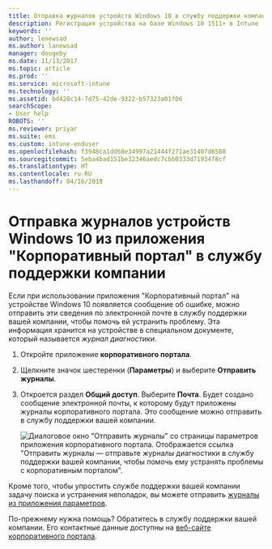 ```yaml
---
title: Отправка журналов устройств Windows 10 в службу поддержки компании | Документы Майкрософт
description: Регистрация устройства на базе Windows 10 1511+ в Intune
keywords: ''
author: lenewsad
ms.author: lanewsad
manager: dougeby
ms.date: 11/13/2017
ms.topic: article
ms.prod: ''
ms.service: microsoft-intune
ms.technology: ''
ms.assetid: bd428c14-7d75-42de-9322-b57323a01f06
searchScope:
- User help
ROBOTS: ''
ms.reviewer: priyar
ms.suite: ems
ms.custom: intune-enduser
ms.openlocfilehash: f3948ca1dd68e34997a21444f271ae31407d6508
ms.sourcegitcommit: 5eba4bad151be32346aedc7cbb0333d71934f8cf
ms.translationtype: HT
ms.contentlocale: ru-RU
ms.lasthandoff: 04/16/2018
---
```

# <a name="send-logs-to-your-company-support-from-the-company-portal-app-for-windows-10"></a>Отправка журналов устройств Windows 10 из приложения "Корпоративный портал" в службу поддержки компании

Если при использовании приложения "Корпоративный портал" на устройстве Windows 10 появляется сообщение об ошибке, можно отправить эти сведения по электронной почте в службу поддержки вашей компании, чтобы помочь ей устранить проблему. Эта информация хранится на устройстве в специальном документе, который называется _журнал диагностики_.

1. Откройте приложение **корпоративного портала**.
2. Щелкните значок шестеренки (**Параметры**) и выберите **Отправить журналы**.
3. Откроется раздел **Общий доступ**. Выберите **Почта**. Будет создано сообщение электронной почты, к которому будут приложены журналы корпоративного портала. Это сообщение можно отправить в службу поддержки вашей компании.

   ![Диалоговое окно "Отправить журналы" со страницы параметров приложения корпоративного портала. Отображается ссылка "Отправить журналы — отправьте журналы диагностики в службу поддержки вашей компании, чтобы помочь ему устранять проблемы с корпоративным порталом".](./media/w10-share-logs-after-1711.png)

Кроме того, чтобы упростить службе поддержки вашей компании задачу поиска и устранения неполадок, вы можете отправить [журналы из приложения параметров](send-logs-to-your-it-admin-settings-windows.md).

По-прежнему нужна помощь? Обратитесь в службу поддержки вашей компании. Его контактные данные доступны на [веб-сайте корпоративного портала](https://portal.manage.microsoft.com#HelpDeskDialog).

